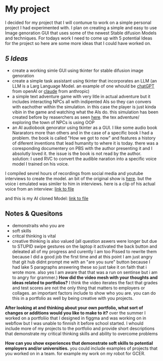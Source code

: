 # My project #
I decided for my project that I will contunue to work on a simple personal project I had experimented with. I plan on creating a simple and easy to use Image genoration GUI that uses some of the newest Stable difusion Models and techniques. For todays work I need to come up with 5 potential Ideas for the project so here are some more ideas that I could have worked on.

## ___5 Ideas___ ##
- create a working simle GUI using tkinter for stable difusion image genoration
- create a simple task assistant using tkinter that incorporates an LLM (an LLM is a Larg Language Model. an example of one whould be [chatGPT](https://openai.com) from openAI or [claude](https://www.anthropic.com/index/introducing-claude) from anthropic)
- a simple text adventure game with very litle in actual adventure but it includes interacting NPCs all with indipented AIs so they can convers with eachother within the simulation. in this case the player is just kinda vibin in the game and watching what the AIs do. this simulation has been created before by reaserchers as seen [here](https://arxiv.org/pdf/2304.03442.pdf). the tex adventure/ exploring the town of NPCs is using OOP
- an AI audiobook genorator using tkinter as a GUI. I like some audio book Nararators more than others and in the case of a specific book I had a problem. the book is called "How we got to now" and features a history of diferent inventions that lead humanity to where it is today. there was a coresponding documentery on PBS with the author presenting it and I absolutly loved it. the issue is the book is not read by the author. solution: I used RVC to convert the audible naration into a specific voice model I trained on his voice.

I compiled sevrel hours of recordings from social media and youtube interviews to create the model. an bit of the original show is [here](https://youtu.be/x8OdvHe-fRg?t=7). but the voice i emulated was similer to him in interviews. here is a clip of his actual voice from an interview: [link to file](https://github.com/FantasticMrCat42/2023-2024/blob/main/1st%20Quarter/Project%20Overview/Steven_Johnson_real_voice.mp3)

and this is my AI cloned Model:
[link to file](https://github.com/FantasticMrCat42/2023-2024/blob/main/1st%20Quarter/Project%20Overview/RVC_Steven_Johnson.wav)

## Notes & Quesitons ##
-  demonstraits who you are
-  soft skills
-  critcal thinking is vital
-  creative thinking is also valued
(all question aswers were longer but due to STUPID swipe gestures on the laptop it activated the back button and deleated all of my progress and curently I am too Pissed to rewrite them because I did a good job the first time and at this point I am just angry that git hub didnt prompt me with an "are you sure" button because I had lake 5 paragraphs answering these so just take it on faith that i wrote more. also yes I am aware that that was a run on sentinse but i am to angry for grammer.)
**How did the video mesh with your thoughts and ideas related to portfolios?**
I think the video iterates the fact that grades and test scores are not the only thing that matters to employers or collages. an important factors include to show who you are. you can do this in a portfolio as well by being creative with you projects. 

**After looking at and thinking about your own portfolio, what sort of changes or additions would you like to make to it?**
over the summer I worked on a portfoliio that I designed in figgma and was working on in webflow but I was unable to finnish it before school started. I whould include more of my projects to the portfolio and provide short descriptions that demonstrate my critical thinking skills and ability to overcome problems

**How can you show experiences that demonstrate soft skills to potential employers and/or universities.**
you could include examples of projects that you worked on in a team. for example my work on my robot for GCER.
